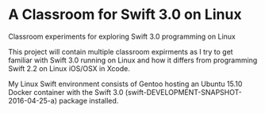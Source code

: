 # A Classroom for Swift 3.0 on Linux
Classroom experiments for exploring Swift 3.0 programming on Linux

This project will contain multiple classroom expirments as I try to get familiar with Swift 3.0 running on Linux and how it differs from programming Swift 2.2 on Linux iOS/OSX in Xcode.

My Linux Swift environment consists of Gentoo hosting an Ubuntu 15.10 Docker container with the Swift 3.0 (swift-DEVELOPMENT-SNAPSHOT-2016-04-25-a) package installed.
